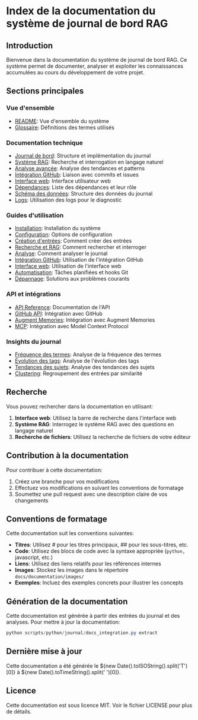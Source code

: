 # Index de la documentation du système de journal de bord RAG

## Introduction

Bienvenue dans la documentation du système de journal de bord RAG. Ce système permet de documenter, analyser et exploiter les connaissances accumulées au cours du développement de votre projet.

## Sections principales

### Vue d'ensemble

- [README](./README.md): Vue d'ensemble du système
- [Glossaire](./glossary.md): Définitions des termes utilisés

### Documentation technique

- [Journal de bord](./technique/journal.md): Structure et implémentation du journal
- [Système RAG](./technique/rag.md): Recherche et interrogation en langage naturel
- [Analyse avancée](./technique/analysis.md): Analyse des tendances et patterns
- [Intégration GitHub](./technique/github.md): Liaison avec commits et issues
- [Interface web](./technique/web_interface.md): Interface utilisateur web
- [Dépendances](./technique/dependencies.md): Liste des dépendances et leur rôle
- [Schéma des données](./technique/data_schema.md): Structure des données du journal
- [Logs](./technique/logs.md): Utilisation des logs pour le diagnostic

### Guides d'utilisation

- [Installation](./workflow/installation.md): Installation du système
- [Configuration](./workflow/configuration.md): Options de configuration
- [Création d'entrées](./workflow/creating_entries.md): Comment créer des entrées
- [Recherche et RAG](./workflow/search_and_rag.md): Comment rechercher et interroger
- [Analyse](./workflow/analysis.md): Comment analyser le journal
- [Intégration GitHub](./workflow/github_integration.md): Utilisation de l'intégration GitHub
- [Interface web](./workflow/web_interface.md): Utilisation de l'interface web
- [Automatisation](./workflow/automation.md): Tâches planifiées et hooks Git
- [Dépannage](./workflow/troubleshooting.md): Solutions aux problèmes courants

### API et intégrations

- [API Reference](./api/api_reference.md): Documentation de l'API
- [GitHub API](./api/github_api.md): Intégration avec GitHub
- [Augment Memories](./api/augment_memories.md): Intégration avec Augment Memories
- [MCP](./api/mcp.md): Intégration avec Model Context Protocol

### Insights du journal

- [Fréquence des termes](./journal_insights/term_frequency.md): Analyse de la fréquence des termes
- [Évolution des tags](./journal_insights/tag_evolution.md): Analyse de l'évolution des tags
- [Tendances des sujets](./journal_insights/topic_trends.md): Analyse des tendances des sujets
- [Clustering](./journal_insights/clustering.md): Regroupement des entrées par similarité

## Recherche

Vous pouvez rechercher dans la documentation en utilisant:

1. **Interface web**: Utilisez la barre de recherche dans l'interface web
2. **Système RAG**: Interrogez le système RAG avec des questions en langage naturel
3. **Recherche de fichiers**: Utilisez la recherche de fichiers de votre éditeur

## Contribution à la documentation

Pour contribuer à cette documentation:

1. Créez une branche pour vos modifications
2. Effectuez vos modifications en suivant les conventions de formatage
3. Soumettez une pull request avec une description claire de vos changements

## Conventions de formatage

Cette documentation suit les conventions suivantes:

- **Titres**: Utilisez # pour les titres principaux, ## pour les sous-titres, etc.
- **Code**: Utilisez des blocs de code avec la syntaxe appropriée (```python, ```javascript, etc.)
- **Liens**: Utilisez des liens relatifs pour les références internes
- **Images**: Stockez les images dans le répertoire `docs/documentation/images/`
- **Exemples**: Incluez des exemples concrets pour illustrer les concepts

## Génération de la documentation

Cette documentation est générée à partir des entrées du journal et des analyses. Pour mettre à jour la documentation:

```powershell
python scripts/python/journal/docs_integration.py extract
```

## Dernière mise à jour

Cette documentation a été générée le ${new Date().toISOString().split('T')[0]} à ${new Date().toTimeString().split(' ')[0]}.

## Licence

Cette documentation est sous licence MIT. Voir le fichier LICENSE pour plus de détails.
